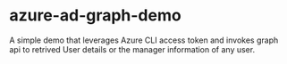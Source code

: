 

# azure-ad-graph-demo

A simple demo that leverages Azure CLI access token and invokes graph api to retrived User details or the manager information of any user.


